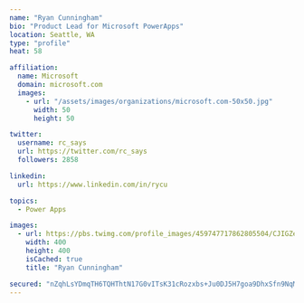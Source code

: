 ```yaml
---
name: "Ryan Cunningham"
bio: "Product Lead for Microsoft PowerApps"
location: Seattle, WA
type: "profile"
heat: 58

affiliation:
  name: Microsoft
  domain: microsoft.com
  images:
    - url: "/assets/images/organizations/microsoft.com-50x50.jpg"
      width: 50
      height: 50

twitter:
  username: rc_says
  url: https://twitter.com/rc_says
  followers: 2858

linkedin:
  url: https://www.linkedin.com/in/rycu

topics:
  - Power Apps

images:
  - url: https://pbs.twimg.com/profile_images/459747717862805504/CJIGZejd_400x400.png
    width: 400
    height: 400
    isCached: true
    title: "Ryan Cunningham"

secured: "nZqhLsYDmqTH6TQHThtN17G0vITsK31cRozxbs+Ju0DJ5H7goa9DhxSfn9NqMZE4oFDQHl+VLhGmYIuD4I0SOEfZzvxgXmkIrusWgsFo2+y9il221GKrT9p85EuFEzXPZMD6gTUua+pwRyCInxa0hDoj5ktPNbtckE+CXf59MkVCp1O2RieuGUf+HYpguxy0Lltz4q2N2FdhVJZpvbHAXl/wGYZESklcNI6WX+cRtv0GcO3zchCM5kyKpMearVISnawt21htX8XuHOIhGIwnke3MecbbrjWAoSDoU8emBtVTxrD/7IC7MXQjIRNpwDRHjUOIZHmB9WgHdsgUDntAJDeNjbx5Dw4fSrgsNqMN/WORXhMsuEG/c30uGfXlfXwp/qtDmpJ4Y8IsRLv9ggvX4DzCw80hb7DMgS7LviRRUek=;tCGl6rWYkYMZu7dicU+ZCw=="
---
```


